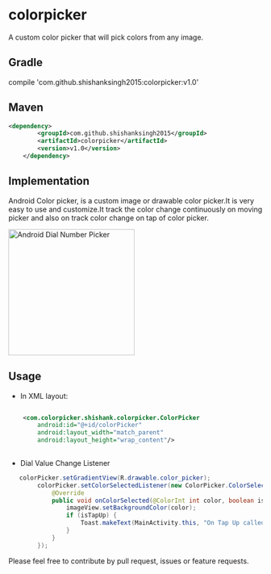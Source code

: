 # colorpicker
A custom color picker that will pick colors from any image.

## Gradle 
   compile 'com.github.shishanksingh2015:colorpicker:v1.0'

## Maven
```xml
<dependency>
	    <groupId>com.github.shishanksingh2015</groupId>
	    <artifactId>colorpicker</artifactId>
	    <version>v1.0</version>
	</dependency>
```

## Implementation

Android Color picker, is a custom image or drawable color picker.It is very easy to use and customize.It track the color change continuously on moving picker and also on track color change on tap of color picker.

<img src="/gif/color_picker.gif" alt="Android Dial Number Picker" width= "250px"/>

## Usage
* In XML layout:
```xml

    <com.colorpicker.shishank.colorpicker.ColorPicker
        android:id="@+id/colorPicker"
        android:layout_width="match_parent"
        android:layout_height="wrap_content"/>
        
```
* Dial Value Change Listener
```java
   colorPicker.setGradientView(R.drawable.color_picker);
        colorPicker.setColorSelectedListener(new ColorPicker.ColorSelectedListener() {
            @Override
            public void onColorSelected(@ColorInt int color, boolean isTapUp) {
                imageView.setBackgroundColor(color);
                if (isTapUp) {
                    Toast.makeText(MainActivity.this, "On Tap Up called", Toast.LENGTH_SHORT).show();
                }
            }
        });
```        
Please feel free to contribute by pull request, issues or feature requests.
